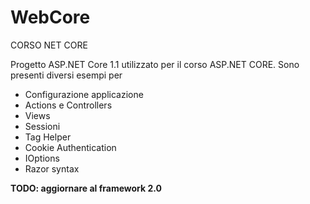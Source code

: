 # WebCore
CORSO NET CORE 

Progetto ASP.NET Core 1.1 utilizzato per il corso ASP.NET CORE. Sono presenti diversi esempi per
  - Configurazione applicazione
  - Actions e Controllers 
  - Views
  - Sessioni
  - Tag Helper
  - Cookie Authentication
  - IOptions
  - Razor syntax

**TODO: aggiornare al framework 2.0**

